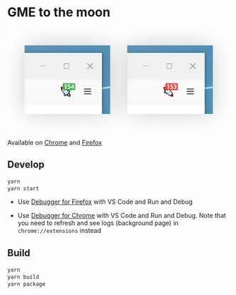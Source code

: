 # GME to the moon

![](screenshots/firefox.png)

Available on [Chrome](https://chrome.google.com/webstore/detail/gme-to-the-moon/hnmnjoeblnfcgfoongbfjfedjmmodamd) and [Firefox](https://addons.mozilla.org/en-US/firefox/addon/gme-to-the-moon)

## Develop

```
yarn
yarn start
```

-   Use [Debugger for Firefox](https://marketplace.visualstudio.com/items?itemName=firefox-devtools.vscode-firefox-debug) with VS Code and Run and Debug

-   Use [Debugger for Chrome](https://marketplace.visualstudio.com/items?itemName=msjsdiag.debugger-for-chrome) with VS Code and Run and Debug. Note that you need to refresh and see logs (background page) in `chrome://extensions` instead

## Build

```
yarn
yarn build
yarn package
```

